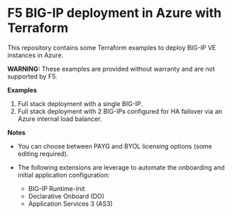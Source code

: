 # F5 BIG-IP deployment in Azure with Terraform

This repository contains some Terraform examples to deploy BIG-IP VE instances in Azure.

**WARNING:** These examples are provided without warranty and are not supported by F5.

**Examples**

1. Full stack deployment with a single BIG-IP.
2. Full stack deployment with 2 BIG-IPs configured for HA failover via an Azure internal load balancer.

**Notes**

- You can choose between PAYG and BYOL licensing options (some editing required).

- The following extensions are leverage to automate the onboarding and initial application configuration:

  - BIG-IP Runtime-Init
  - Declarative Onboard (DO)
  - Application Services 3 (AS3)
